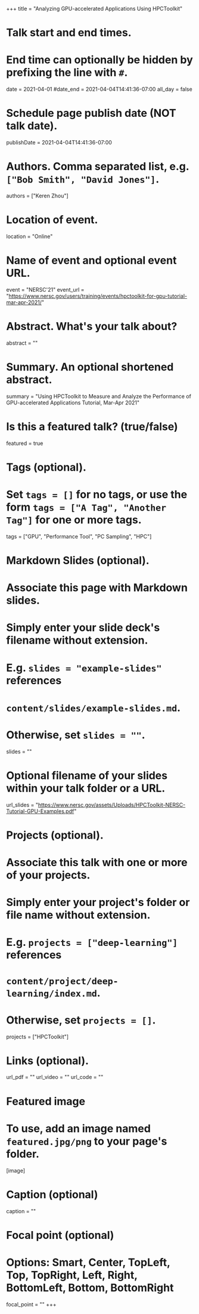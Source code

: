 +++
title = "Analyzing GPU-accelerated Applications Using HPCToolkit"

# Talk start and end times.
#   End time can optionally be hidden by prefixing the line with `#`.
date = 2021-04-01
#date_end = 2021-04-04T14:41:36-07:00
all_day = false

# Schedule page publish date (NOT talk date).
publishDate = 2021-04-04T14:41:36-07:00

# Authors. Comma separated list, e.g. `["Bob Smith", "David Jones"]`.
authors = ["Keren Zhou"]

# Location of event.
location = "Online"

# Name of event and optional event URL.
event = "NERSC'21"
event_url = "https://www.nersc.gov/users/training/events/hpctoolkit-for-gpu-tutorial-mar-apr-2021/"

# Abstract. What's your talk about?
abstract = ""

# Summary. An optional shortened abstract.
summary = "Using HPCToolkit to Measure and Analyze the Performance of GPU-accelerated Applications Tutorial, Mar-Apr 2021"

# Is this a featured talk? (true/false)
featured = true

# Tags (optional).
#   Set `tags = []` for no tags, or use the form `tags = ["A Tag", "Another Tag"]` for one or more tags.
tags = ["GPU", "Performance Tool", "PC Sampling", "HPC"]

# Markdown Slides (optional).
#   Associate this page with Markdown slides.
#   Simply enter your slide deck's filename without extension.
#   E.g. `slides = "example-slides"` references 
#   `content/slides/example-slides.md`.
#   Otherwise, set `slides = ""`.
slides = ""

# Optional filename of your slides within your talk folder or a URL.
url_slides = "https://www.nersc.gov/assets/Uploads/HPCToolkit-NERSC-Tutorial-GPU-Examples.pdf"

# Projects (optional).
#   Associate this talk with one or more of your projects.
#   Simply enter your project's folder or file name without extension.
#   E.g. `projects = ["deep-learning"]` references 
#   `content/project/deep-learning/index.md`.
#   Otherwise, set `projects = []`.
projects = ["HPCToolkit"]

# Links (optional).
url_pdf = ""
url_video = ""
url_code = ""

# Featured image
# To use, add an image named `featured.jpg/png` to your page's folder. 
[image]
  # Caption (optional)
  caption = ""

  # Focal point (optional)
  # Options: Smart, Center, TopLeft, Top, TopRight, Left, Right, BottomLeft, Bottom, BottomRight
  focal_point = ""
+++
